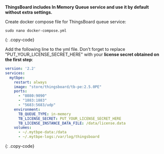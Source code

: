 **ThingsBoard includes In Memory Queue service and use it by default without extra settings.**

Create docker compose file for ThingsBoard queue service:

```text
sudo nano docker-compose.yml
```
{: .copy-code}

Add the following line to the yml file. Don’t forget to replace "PUT_YOUR_LICENSE_SECRET_HERE" with your **license secret obtained on the first step**:

```yml
version: '2.2'
services:
  mytbpe:
    restart: always
    image: "store/thingsboard/tb-pe:2.5.0PE"
    ports:
      - "8080:9090"
      - "1883:1883"
      - "5683:5683/udp"
    environment:
      TB_QUEUE_TYPE: in-memory
      TB_LICENSE_SECRET: PUT_YOUR_LICENSE_SECRET_HERE
      TB_LICENSE_INSTANCE_DATA_FILE: /data/license.data
    volumes:
      - ~/.mytbpe-data:/data
      - ~/.mytbpe-logs:/var/log/thingsboard
```
{: .copy-code}
